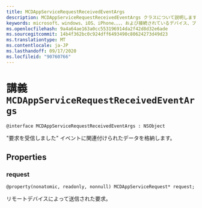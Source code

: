 ```yaml
---
title: MCDAppServiceRequestReceivedEventArgs
description: MCDAppServiceRequestReceivedEventArgs クラスについて説明します。 このクラスには、"要求を受信しました" イベントに関連付けられたデータが含まれています。
keywords: microsoft、windows、iOS、iPhone、、、、および接続されているデバイス、プロジェクトローマ
ms.openlocfilehash: 9a4a64ae163a0cc553196914da2f42d8d32e6ade
ms.sourcegitcommit: 14b4f362bc0c924dff6493490c80624273d49d23
ms.translationtype: MT
ms.contentlocale: ja-JP
ms.lasthandoff: 09/17/2020
ms.locfileid: "90760766"
---
```

# <a name="class-mcdappservicerequestreceivedeventargs"></a>講義 `MCDAppServiceRequestReceivedEventArgs` 

```
@interface MCDAppServiceRequestReceivedEventArgs : NSObject
```  
"要求を受信しました" イベントに関連付けられたデータを格納します。

## <a name="properties"></a>Properties

### <a name="request"></a>request
`@property(nonatomic, readonly, nonnull) MCDAppServiceRequest* request;`

リモートデバイスによって送信された要求。